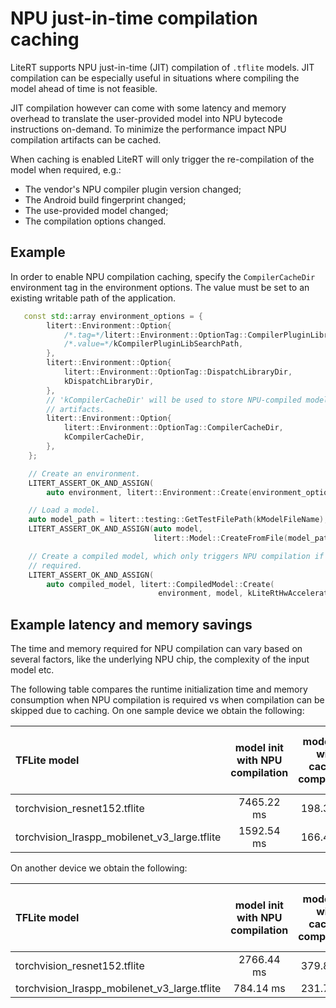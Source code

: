 NPU just-in-time compilation caching
====================================

LiteRT supports NPU just-in-time (JIT) compilation of `.tflite` models. JIT
compilation can be especially useful in situations where compiling the model
ahead of time is not feasible.

JIT compilation however can come with some latency and memory overhead to
translate the user-provided model into NPU bytecode instructions on-demand. To
minimize the performance impact NPU compilation artifacts can be cached.

When caching is enabled LiteRT will only trigger the re-compilation of the model
when required, e.g.:

- The vendor's NPU compiler plugin version changed;
- The Android build fingerprint changed;
- The use-provided model changed;
- The compilation options changed.

Example
-------

In order to enable NPU compilation caching, specify the `CompilerCacheDir`
environment tag in the environment options. The value must be set to an
existing writable path of the application.

```C++
   const std::array environment_options = {
        litert::Environment::Option{
            /*.tag=*/litert::Environment::OptionTag::CompilerPluginLibraryDir,
            /*.value=*/kCompilerPluginLibSearchPath,
        },
        litert::Environment::Option{
            litert::Environment::OptionTag::DispatchLibraryDir,
            kDispatchLibraryDir,
        },
        // 'kCompilerCacheDir' will be used to store NPU-compiled model
        // artifacts.
        litert::Environment::Option{
            litert::Environment::OptionTag::CompilerCacheDir,
            kCompilerCacheDir,
        },
    };

    // Create an environment.
    LITERT_ASSERT_OK_AND_ASSIGN(
        auto environment, litert::Environment::Create(environment_options));

    // Load a model.
    auto model_path = litert::testing::GetTestFilePath(kModelFileName);
    LITERT_ASSERT_OK_AND_ASSIGN(auto model,
                                litert::Model::CreateFromFile(model_path));

    // Create a compiled model, which only triggers NPU compilation if
    // required.
    LITERT_ASSERT_OK_AND_ASSIGN(
        auto compiled_model, litert::CompiledModel::Create(
                                 environment, model, kLiteRtHwAcceleratorNpu));
```

Example latency and memory savings
----------------------------------

The time and memory required for NPU compilation can vary based on several
factors, like the underlying NPU chip, the complexity of the input model etc.

The following table compares the runtime initialization time and memory
consumption when NPU compilation is required vs when compilation can be skipped
due to caching. On one sample device we obtain the following:

| TFLite model | model init with NPU compilation | model init with cached compilation | init memory footprint with NPU compilation | init memory with cached compilation |
| :------------------------------ | :---------------------------------: | :-----------------------------------------: | :----------------------------------: | :---: |
| torchvision_resnet152.tflite | 7465.22 ms | 198.34 ms | 1525.24 MB | 355.07 MB |
| torchvision_lraspp_mobilenet_v3_large.tflite | 1592.54 ms | 166.47 ms | 254.90 MB | 33.78 MB |

On another device we obtain the following:

| TFLite model | model init with NPU compilation | model init with cached compilation | init memory footprint with NPU compilation | init memory with cached compilation |
| :------------------------------ | :---------------------------------: | :-----------------------------------------: | :----------------------------------: | :---: |
| torchvision_resnet152.tflite | 2766.44 ms | 379.86 ms | 653.54 MB | 501.21 MB |
| torchvision_lraspp_mobilenet_v3_large.tflite | 784.14 ms | 231.76 ms | 113.14 MB | 67.49 MB |
